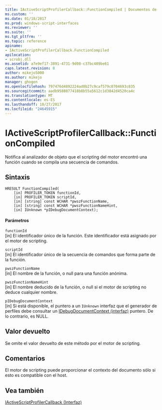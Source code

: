 ```yaml
---
title: IActiveScriptProfilerCallback::FunctionCompiled | Documentos de Microsoft
ms.custom: ''
ms.date: 01/18/2017
ms.prod: windows-script-interfaces
ms.reviewer: ''
ms.suite: ''
ms.tgt_pltfrm: ''
ms.topic: reference
apiname:
- IActiveScriptProfilerCallback.FunctionCompiled
apilocation:
- scrobj.dll
ms.assetid: a7e9ef17-3891-4731-9d08-c37bc489be61
caps.latest.revision: 8
author: mikejo5000
ms.author: mikejo
manager: ghogen
ms.openlocfilehash: 797476d4892224ad0b27c9caf579c0704693c835
ms.sourcegitcommit: aadb9588877418b8b55a5612c1d3842d4520ca4c
ms.translationtype: MT
ms.contentlocale: es-ES
ms.lasthandoff: 10/27/2017
ms.locfileid: "24645915"
---
```

# <a name="iactivescriptprofilercallbackfunctioncompiled"></a>IActiveScriptProfilerCallback::FunctionCompiled
Notifica al analizador de objeto que el scripting del motor encontró una función cuando se compila una secuencia de comandos.  
  
## <a name="syntax"></a>Sintaxis  
  
```  
HRESULT FunctionCompiled(  
    [in] PROFILER_TOKEN functionId,  
    [in] PROFILER_TOKEN scriptId,  
    [in] [string] const WCHAR *pwszFunctionName,  
    [in] [string] const WCHAR *pwszFunctionNameHint,  
    [in] IUnknown *pIDebugDocumentContext);  
```  
  
#### <a name="parameters"></a>Parámetros  
 `functionId`  
 [in] El identificador único de la función. Este identificador está asignado por el motor de scripting.  
  
 `scriptId`  
 [in] El identificador único de la secuencia de comandos que forma parte de la función.  
  
 `pwszFunctionName`  
 [in] El nombre de la función, o null para una función anónima.  
  
 `pwszFunctionNameHint`  
 [in] El nombre deducido de la función, o null si el motor de scripting no deduce cualquier nombre.  
  
 `pIDebugDocumentContext`  
 [in] Si está disponible, el puntero a un `IUnknown` interfaz que el generador de perfiles debe consultar un [IDebugDocumentContext (interfaz)](../../winscript/reference/idebugdocumentcontext-interface.md) puntero. De lo contrario, es NULL.  
  
## <a name="return-value"></a>Valor devuelto  
 Se omite el valor devuelto de este método por el motor de scripting.  
  
## <a name="remarks"></a>Comentarios  
 El motor de scripting puede proporcionar el contexto del documento sólo si esto es compatible con el host.  
  
## <a name="see-also"></a>Vea también  
 [IActiveScriptProfilerCallback (Interfaz)](../../winscript/reference/iactivescriptprofilercallback-interface.md)